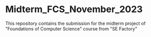 # Midterm_FCS_November_2023
This repository contains the submission for the midterm project of "Foundations of Computer Science" course from "SE Factory"
